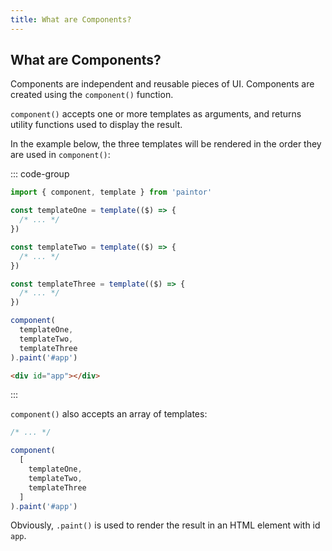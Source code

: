 ```yaml
---
title: What are Components?
---
```


## What are Components?

Components are independent and reusable pieces of UI.
Components are created using the `component()` function.

`component()` accepts one or more templates as arguments, and returns utility functions used to
display the result.

In the example below, the three templates will be rendered in the order they are used in
`component()`:

::: code-group
```js
import { component, template } from 'paintor'

const templateOne = template(($) => {
  /* ... */
})

const templateTwo = template(($) => {
  /* ... */
})

const templateThree = template(($) => {
  /* ... */
})

component(
  templateOne,
  templateTwo,
  templateThree
).paint('#app')
```
```html
<div id="app"></div>
```
:::

`component()` also accepts an array of templates:

```js
/* ... */

component(
  [
    templateOne,
    templateTwo,
    templateThree
  ]
).paint('#app')
```

Obviously, `.paint()` is used to render the result in an HTML element with id `app`.
